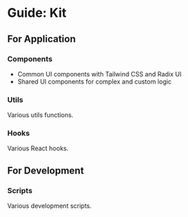 # Guide: Kit

## For Application

### Components

- Common UI components with Tailwind CSS and Radix UI
- Shared UI components for complex and custom logic

### Utils

Various utils functions.

### Hooks

Various React hooks.

## For Development

### Scripts

Various development scripts.
